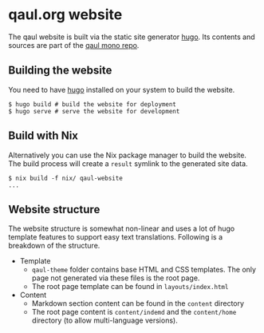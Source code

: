 # qaul.org website

The qaul website is built via the static site generator [hugo].  Its
contents and sources are part of the [qaul mono repo].


## Building the website

You need to have [hugo] installed on your system to build the website.

```console
$ hugo build # build the website for deployment
$ hugo serve # serve the website for development
```

## Build with Nix

Alternatively you can use the Nix package manager to build the
website.  The build process will create a `result` symlink to the
generated site data.

```console
$ nix build -f nix/ qaul-website
...
```

## Website structure

The website structure is somewhat non-linear and uses a lot of hugo
template features to support easy text translations.  Following is a
breakdown of the structure.

* Template
  * `qaul-theme` folder contains base HTML and CSS templates.  The
    only page not generated via these files is the root page.
  * The root page template can be found in `layouts/index.html`
* Content
  * Markdown section content can be found in the `content` directory
  * The root page content is `content/indemd` and the `content/home`
    directory (to allow multi-language versions).


[hugo]: https://gohugo.io/
[qaul mono repo]: https://git.qaul.org/qaul/qaul/
